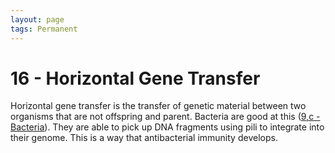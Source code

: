 ```yaml
---
layout: page
tags: Permanent 
---
```


# 16 - Horizontal Gene Transfer

Horizontal gene transfer is the transfer of genetic material between two organisms that are not offspring and parent. Bacteria are good at this ([9,c - Bacteria](9,c%20-%20Bacteria.md)). They are able to pick up DNA fragments using pili to integrate into their genome. This is a way that antibacterial immunity develops.